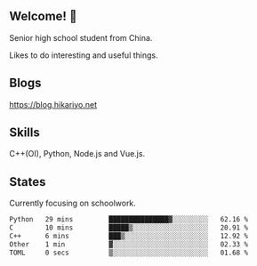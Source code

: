 ## Welcome! 👋

Senior high school student from China.

Likes to do interesting and useful things.

## Blogs

https://blog.hikariyo.net

## Skills

C++(OI), Python, Node.js and Vue.js.

## States

Currently focusing on schoolwork.

<!--START_SECTION:waka-->

```txt
Python   29 mins         ███████████████▓░░░░░░░░░   62.16 %
C        10 mins         █████▒░░░░░░░░░░░░░░░░░░░   20.91 %
C++      6 mins          ███▒░░░░░░░░░░░░░░░░░░░░░   12.92 %
Other    1 min           ▓░░░░░░░░░░░░░░░░░░░░░░░░   02.33 %
TOML     0 secs          ▒░░░░░░░░░░░░░░░░░░░░░░░░   01.68 %
```

<!--END_SECTION:waka-->

